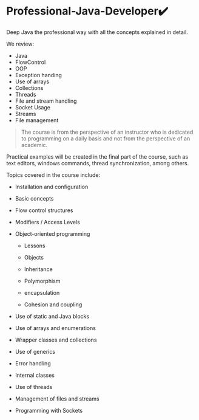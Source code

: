 # Professional-Java-Developer✔️
Deep Java the professional way with all the concepts explained in detail.

We review:
- Java
- FlowControl
- OOP
- Exception handing
- Use of arrays
- Collections
- Threads
- File and stream handling
- Socket Usage
- Streams
- File management

>The course is from the perspective of an instructor who is dedicated to programming on a daily basis and not from the perspective of an academic.

Practical examples will be created in the final part of the course, such as text editors, windows commands, thread synchronization, among others.


Topics covered in the course include:


- Installation and configuration

- Basic concepts

- Flow control structures

- Modifiers / Access Levels

- Object-oriented programming

     - Lessons

     - Objects

     - Inheritance

     - Polymorphism

     - encapsulation

     - Cohesion and coupling

- Use of static and Java blocks

- Use of arrays and enumerations

- Wrapper classes and collections

- Use of generics

- Error handling

- Internal classes

- Use of threads

- Management of files and streams

- Programming with Sockets

